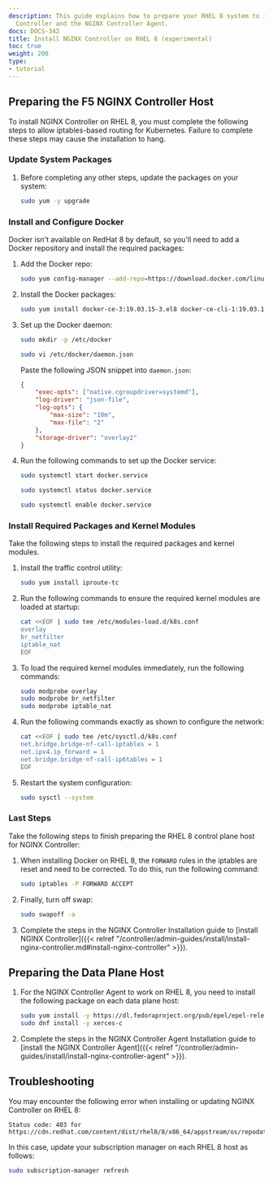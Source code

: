 ```yaml
---
description: This guide explains how to prepare your RHEL 8 system to install F5 NGINX
  Controller and the NGINX Controller Agent.
docs: DOCS-342
title: Install NGINX Controller on RHEL 8 (experimental)
toc: true
weight: 200
type:
- tutorial
---
```


## Preparing the F5 NGINX Controller Host

To install NGINX Controller on RHEL 8, you must complete the following steps to allow iptables-based routing for Kubernetes. Failure to complete these steps may cause the installation to hang.

### Update System Packages

1. Before completing any other steps, update the packages on your system:

    ```bash
    sudo yum -y upgrade
    ```

### Install and Configure Docker

Docker isn't available on RedHat 8 by default, so you'll need to add a Docker repository and install the required packages:

1. Add the Docker repo:

    ```bash
    sudo yum config-manager --add-repo=https://download.docker.com/linux/centos/docker-ce.repo
    ```

1. Install the Docker packages:

    ```bash
    sudo yum install docker-ce-3:19.03.15-3.el8 docker-ce-cli-1:19.03.15-3.el8 containerd.io-1.3.9-3.1.el8
    ```

1. Set up the Docker daemon:

    ```bash
    sudo mkdir -p /etc/docker

    sudo vi /etc/docker/daemon.json
    ```

    Paste the following JSON snippet into `daemon.json`:

    ```json
    {
        "exec-opts": ["native.cgroupdriver=systemd"],
        "log-driver": "json-file",
        "log-opts": {
            "max-size": "10m",
            "max-file": "2"
        },
        "storage-driver": "overlay2"
    }
    ```

1. Run the following commands to set up the Docker service:

    ```bash
    sudo systemctl start docker.service

    sudo systemctl status docker.service

    sudo systemctl enable docker.service
    ```

### Install Required Packages and Kernel Modules

Take the following steps to install the required packages and kernel modules.

1. Install the traffic control utility:

    ``` bash
    sudo yum install iproute-tc
    ```

1. Run the following commands to ensure the required kernel modules are loaded at startup:

    ```bash
    cat <<EOF | sudo tee /etc/modules-load.d/k8s.conf
    overlay
    br_netfilter
    iptable_nat
    EOF
    ```

1. To load the required kernel modules immediately, run the following commands:

    ```bash
    sudo modprobe overlay
    sudo modprobe br_netfilter
    sudo modprobe iptable_nat
    ```

1. Run the following commands exactly as shown to configure the network:

    ```bash
    cat <<EOF | sudo tee /etc/sysctl.d/k8s.conf
    net.bridge.bridge-nf-call-iptables = 1
    net.ipv4.ip_forward = 1
    net.bridge.bridge-nf-call-ip6tables = 1
    EOF
    ```

1. Restart the system configuration:

    ```bash
    sudo sysctl --system
    ```

### Last Steps

Take the following steps to finish preparing the RHEL 8 control plane host for NGINX Controller:

1. When installing Docker on RHEL 8, the `FORWARD` rules in the iptables are reset and need to be corrected. To do this, run the following command:

    ```bash
    sudo iptables -P FORWARD ACCEPT
    ```

1. Finally, turn off swap:

    ```bash
    sudo swapoff -a
    ```

1. Complete the steps in the NGINX Controller Installation guide to [install NGINX Controller]({{< relref "/controller/admin-guides/install/install-nginx-controller.md#install-nginx-controller" >}}).

## Preparing the Data Plane Host

1. For the NGINX Controller Agent to work on RHEL 8, you need to install the following package on each data plane host:

    ``` bash
    sudo yum install -y https://dl.fedoraproject.org/pub/epel/epel-release-latest-8.noarch.rpm
    sudo dnf install -y xerces-c
    ```

2. Complete the steps in the NGINX Controller Agent Installation guide to [install the NGINX Controller Agent]({{< relref "/controller/admin-guides/install/install-nginx-controller-agent" >}}).

## Troubleshooting

You may encounter the following error when installing or updating NGINX Controller on RHEL 8:

``` text
Status code: 403 for https://cdn.redhat.com/content/dist/rhel8/8/x86_64/appstream/os/repodata/repomd.xml
```

In this case, update your subscription manager on each RHEL 8 host as follows:

```bash
sudo subscription-manager refresh
```
